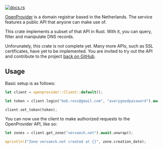 [![docs.rs](https://img.shields.io/docsrs/openprovider/latest?style=flat-square)](https://docs.rs/openprovider)

[OpenProvider](https://openprovider.com) is a domain registrar based in the Netherlands.
The service features a public API that anyone can make use of.

This crate implements a subset of that API in Rust. With it, you can query, filter and
manipulate DNS records.

Unforunately, this crate is not complete yet. Many more APIs, such as SSL certificates, have
yet to be implemented. You are invited to try out the API and contribute to the project [back
on GitHub](https://github.com/samvv/openprovider-rs).

## Usage

Basic setup is as follows:

```rs
let client = openprovider::Client::default();

let token = client.login("bob.ross@gmail.com", "averygoodpassword").await.unwrap();

client.set_token(token);
```

You can now use the client to make authorized requests to the OpenProvider API,
like so:

```rs
let zones = client.get_zone("vervaeck.net").await.unwrap();

eprintln!("Zone vervaeck.net created at {}", zone.creation_date);
```

